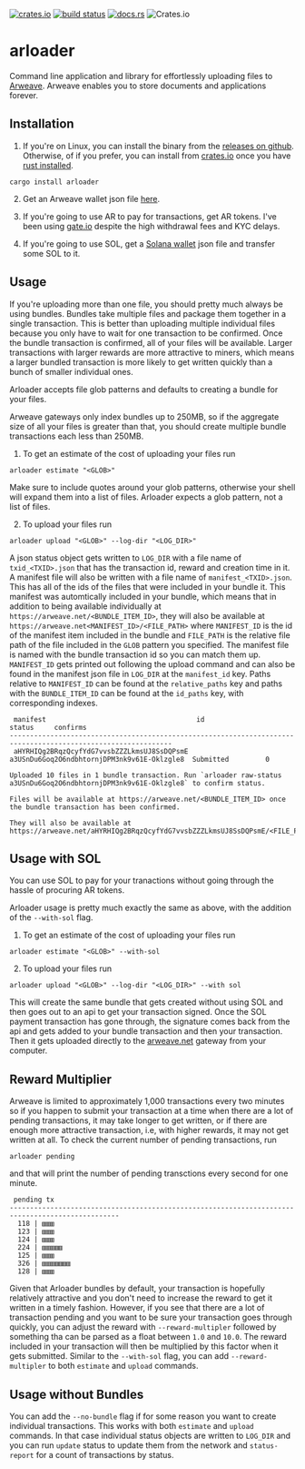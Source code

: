 [![crates.io](https://img.shields.io/crates/v/arloader.svg)](https://crates.io/crates/arloader)
[![build status](https://github.com/CalebEverett/arloader/actions/workflows/build.yml/badge.svg)](https://github.com/CalebEverett/arloader/actions/workflows/build.yml)
[![docs.rs](https://img.shields.io/docsrs/arloader)](https://docs.rs/arloader)
![Crates.io](https://img.shields.io/crates/l/arloader)

# arloader

Command line application and library for effortlessly uploading files to [Arweave](https://www.arweave.org/). Arweave enables you to store documents and applications forever.

## Installation

1. If you're on Linux, you can install the binary from the [releases on github](https://github.com/CalebEverett/arloader/releases). Otherwise, of if you prefer, you can install from [crates.io](https://crates.io) once you have [rust installed](https://www.rust-lang.org/tools/install).

```
cargo install arloader
```

2. Get an Arweave wallet json file [here](https://faucet.arweave.net/).

3. If you're going to use AR to pay for transactions, get AR tokens. I've been using [gate.io](https://gate.io) despite the high withdrawal fees and KYC delays.

4. If you're going to use SOL, get a [Solana wallet](https://docs.solana.com/wallet-guide/cli) json file and transfer some SOL to it.

## Usage

If you're uploading more than one file, you should pretty much always be using bundles. Bundles take multiple files and package them together in a single transaction. This is better than uploading multiple individual files because you only have to wait for one transaction to be confirmed. Once the bundle transaction is confirmed, all of your files will be available. Larger transactions with larger rewards are more attractive to miners, which means a larger bundled transaction is more likely to get written quickly than a bunch of smaller individual ones.

Arloader accepts file glob patterns and defaults to creating a bundle for your files.

Arweave gateways only index bundles up to 250MB, so if the aggregate size of all your files is greater than that, you should create multiple bundle transactions each less than 250MB.

1. To get an estimate of the cost of uploading your files run

```
arloader estimate "<GLOB>"
```

Make sure to include quotes around your glob patterns, otherwise your shell will expand them into a list of files. Arloader expects a glob pattern, not a list of files.

2. To upload your files run

```
arloader upload "<GLOB>" --log-dir "<LOG_DIR>"
```

A json status object gets written to `LOG_DIR` with a file name of `txid_<TXID>.json` that has the transaction id, reward and creation time in it. A manifest file will also be written with a file name of `manifest_<TXID>.json`. This has all of the ids of the files that were included in your bundle it. This manifest was automtically included in your bundle, which means that in addition to being available individually at `https://arweave.net/<BUNDLE_ITEM_ID>`, they will also be available at `https://arweave.net<MANIFEST_ID>/<FILE_PATH>` where `MANIFEST_ID` is the id of the manifest item included in the bundle and `FILE_PATH` is the relative file path of the file included in the `GLOB` pattern you specified. The manifest file is named with the bundle transaction id so you can match them up. `MANIFEST_ID` gets printed out following the upload command and can also be found in the manifest json file in `LOG_DIR` at the `manifest_id` key. Paths relative to `MANIFEST_ID` can be found at the `relative_paths` key and paths with the `BUNDLE_ITEM_ID` can be found at the `id_paths` key, with corresponding indexes.

```
 manifest                                     id                                           status     confirms
--------------------------------------------------------------------------------------------------------------
 aHYRHIQg2BRqzQcyfYdG7vvsbZZZLkmsUJ8SsDQPsmE  a3USnDu6Goq2O6ndbhtornjDPM3nk9v61E-Oklzgle8  Submitted         0

Uploaded 10 files in 1 bundle transaction. Run `arloader raw-status a3USnDu6Goq2O6ndbhtornjDPM3nk9v61E-Oklzgle8` to confirm status.

Files will be available at https://arweave.net/<BUNDLE_ITEM_ID> once the bundle transaction has been confirmed.

They will also be available at https://arweave.net/aHYRHIQg2BRqzQcyfYdG7vvsbZZZLkmsUJ8SsDQPsmE/<FILE_PATH>.
```

## Usage with SOL

You can use SOL to pay for your tranactions without going through the hassle of procuring AR tokens.

Arloader usage is pretty much exactly the same as above, with the addition of the `--with-sol` flag.

1. To get an estimate of the cost of uploading your files run

```
arloader estimate "<GLOB>" --with-sol
```

2. To upload your files run

```
arloader upload "<GLOB>" --log-dir "<LOG_DIR>" --with sol
```

This will create the same bundle that gets created without using SOL and then goes out to an api to get your transaction signed. Once the SOL payment transaction has gone through, the signature comes back from the api and gets added to your bundle transaction and then your transaction. Then it gets uploaded directly to the [arweave.net](https:://arweave.net) gateway from your computer.

## Reward Multiplier

Arweave is limited to approximately 1,000 transactions every two minutes so if you happen to submit your transaction at a time when there are a lot of pending transactions, it may take longer to get written, or if there are enough more attractive transaction, i.e, with higher rewards, it may not get written at all. To check the current number of pending transactions, run 

```
arloader pending
```
and that will print the number of pending transctions every second for one minute.

```
 pending tx
-------------------------------------------------------------------------------------------------
  118 | ▥▥▥
  123 | ▥▥▥
  124 | ▥▥▥
  224 | ▥▥▥▥▥
  125 | ▥▥▥
  326 | ▥▥▥▥▥▥▥
  128 | ▥▥▥
  ```

Given that Arloader bundles by default, your transaction is hopefully relatively attractive and you don't need to increase the reward to get it written in a timely fashion. However, if you see that there are a lot of transaction pending and you want to be sure your transaction goes through quickly, you can adjust the reward with `--reward-multipler` followed by something tha can be parsed as a float between `1.0` and `10.0`. The reward included in your transaction will then be multiplied by this factor when it gets submitted. Similar to the `--with-sol` flag, you can add `--reward-multipler` to both `estimate` and `upload` commands.

## Usage without Bundles

You can add the `--no-bundle` flag if for some reason you want to create individual transactions. This works with both `estimate` and `upload` commands. In that case individual status objects are written to `LOG_DIR` and you can run `update` status to update them from the network and `status-report` for a count of transactions by status.